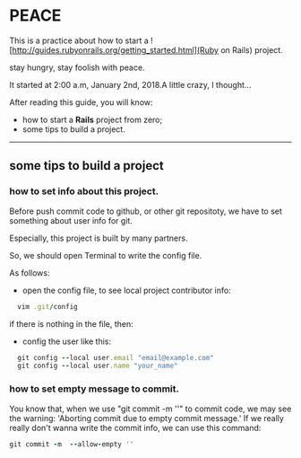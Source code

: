 PEACE
=================

This is a practice about how to start a ![http://guides.rubyonrails.org/getting_started.html](Ruby on Rails) project.

<p>stay hungry, stay foolish with peace.</p>
<p>It started at 2:00 a.m, January 2nd, 2018.A little crazy, I thought...</p>

After reading this guide, you will know:
- how to start a **Rails** project from zero;
- some tips to build a project.

----------------------------------------------------------------------------------


some tips to build a project
---------------------------------
### how to set info about this project.
Before push commit code to github, or other git repositoty, we have to set something about user info for git.

Especially, this project is built by many partners.

  So, we should open Terminal to write the config file.

  As follows:

  - open the config file, to see local project contributor info:

  ```ruby
    vim .git/config
  ```

  if there is nothing in the file, then:

  - config the user like this:

  ```ruby
    git config --local user.email "email@example.com"
    git config --local user.name "your_name"
  ```

### how to set empty message to commit.
You know that, when we use "git commit -m ''" to commit code, we may see the warning: 'Aborting commit due to empty commit message.'
If we really really don't wanna write the commit info, we can use this command:

```ruby
git commit -m  --allow-empty ''
```
